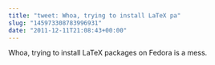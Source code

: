 ```yaml
---
title: "tweet: Whoa, trying to install LaTeX pa"
slug: "145973308783996931"
date: "2011-12-11T21:08:43+00:00"
---
```

Whoa, trying to install LaTeX packages on Fedora is a mess.